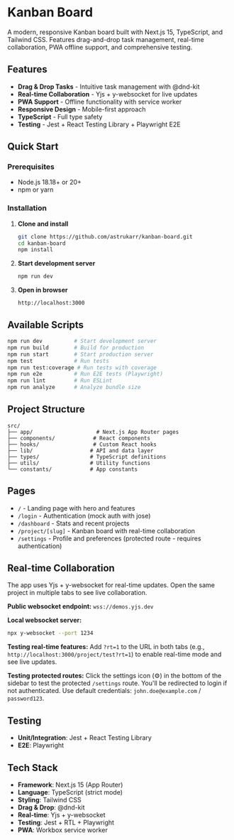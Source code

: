 # Kanban Board

A modern, responsive Kanban board built with Next.js 15, TypeScript, and Tailwind CSS. Features drag-and-drop task management, real-time collaboration, PWA offline support, and comprehensive testing.

## Features

- **Drag & Drop Tasks** - Intuitive task management with @dnd-kit
- **Real-time Collaboration** - Yjs + y-websocket for live updates
- **PWA Support** - Offline functionality with service worker
- **Responsive Design** - Mobile-first approach
- **TypeScript** - Full type safety
- **Testing** - Jest + React Testing Library + Playwright E2E

## Quick Start

### Prerequisites

- Node.js 18.18+ or 20+
- npm or yarn

### Installation

1. **Clone and install**

   ```bash
   git clone https://github.com/astrukarr/kanban-board.git
   cd kanban-board
   npm install
   ```

2. **Start development server**

   ```bash
   npm run dev
   ```

3. **Open in browser**
   ```
   http://localhost:3000
   ```

## Available Scripts

```bash
npm run dev          # Start development server
npm run build        # Build for production
npm run start        # Start production server
npm test             # Run tests
npm run test:coverage # Run tests with coverage
npm run e2e          # Run E2E tests (Playwright)
npm run lint         # Run ESLint
npm run analyze      # Analyze bundle size
```

## Project Structure

```
src/
├── app/                    # Next.js App Router pages
├── components/            # React components
├── hooks/                 # Custom React hooks
├── lib/                  # API and data layer
├── types/                # TypeScript definitions
├── utils/                # Utility functions
└── constants/            # App constants
```

## Pages

- `/` - Landing page with hero and features
- `/login` - Authentication (mock auth with jose)
- `/dashboard` - Stats and recent projects
- `/project/[slug]` - Kanban board with real-time collaboration
- `/settings` - Profile and preferences (protected route - requires authentication)

## Real-time Collaboration

The app uses Yjs + y-websocket for real-time updates. Open the same project in multiple tabs to see live collaboration.

**Public websocket endpoint:** `wss://demos.yjs.dev`

**Local websocket server:**

```bash
npx y-websocket --port 1234
```

**Testing real-time features:**
Add `?rt=1` to the URL in both tabs (e.g., `http://localhost:3000/project/test?rt=1`) to enable real-time mode and see live updates.

**Testing protected routes:**
Click the settings icon (⚙️) in the bottom of the sidebar to test the protected `/settings` route. You'll be redirected to login if not authenticated. Use default credentials: `john.doe@example.com` / `password123`.

## Testing

- **Unit/Integration**: Jest + React Testing Library
- **E2E**: Playwright

## Tech Stack

- **Framework**: Next.js 15 (App Router)
- **Language**: TypeScript (strict mode)
- **Styling**: Tailwind CSS
- **Drag & Drop**: @dnd-kit
- **Real-time**: Yjs + y-websocket
- **Testing**: Jest + RTL + Playwright
- **PWA**: Workbox service worker
